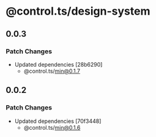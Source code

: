 # @control.ts/design-system

## 0.0.3

### Patch Changes

- Updated dependencies [28b6290]
  - @control.ts/min@0.1.7

## 0.0.2

### Patch Changes

- Updated dependencies [70f3448]
  - @control.ts/min@0.1.6
